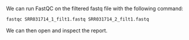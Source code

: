 We can run FastQC on the filtered fastq file with the following command:

```bash
fastqc SRR031714_1_filt1.fastq SRR031714_2_filt1.fastq
```

We can then open and inspect the report.